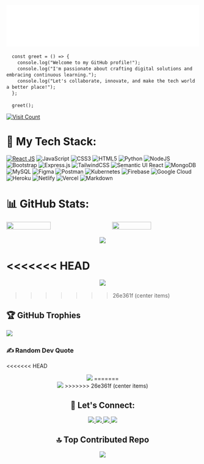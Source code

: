 <img src="./assets/profile-header.svg"></img>

```plaintext
  const greet = () => {
    console.log("Welcome to my GitHub profile!");
    console.log("I'm passionate about crafting digital solutions and embracing continuous learning.");
    console.log("Let's collaborate, innovate, and make the tech world a better place!");
  };

  greet();
```

 <a href="https://visitcount.itsvg.in/api?id=PradipSable07&icon=8&color=0" >
            <img src="https://visitcount.itsvg.in/api?id=PradipSable07&icon=8&color=0" alt="Visit Count">
</a>

# 🚀 My Tech Stack:

[![React JS](https://img.shields.io/badge/react-%23323330.svg?style=for-the-badge&logo=react&logoColor=%#61DBFB)](https://your-animation-url-here.com)
![JavaScript](https://img.shields.io/badge/javascript-%23323330.svg?style=for-the-badge&logo=javascript&logoColor=%23F7DF1E)
![CSS3](https://img.shields.io/badge/css3-%231572B6.svg?style=for-the-badge&logo=css3&logoColor=white)
![HTML5](https://img.shields.io/badge/html5-%23E34F26.svg?style=for-the-badge&logo=html5&logoColor=white)
![Python](https://img.shields.io/badge/python-3670A0?style=for-the-badge&logo=python&logoColor=ffdd54)
![NodeJS](https://img.shields.io/badge/node.js-6DA55F?style=for-the-badge&logo=node.js&logoColor=white)
![Bootstrap](https://img.shields.io/badge/bootstrap-%23563D7C.svg?style=for-the-badge&logo=bootstrap&logoColor=white)
![Express.js](https://img.shields.io/badge/express.js-%23404d59.svg?style=for-the-badge&logo=express&logoColor=%2361DAFB)
![TailwindCSS](https://img.shields.io/badge/tailwindcss-%2338B2AC.svg?style=for-the-badge&logo=tailwind-css&logoColor=white)
![Semantic UI React](https://img.shields.io/badge/Semantic%20UI%20React-%2335BDB2.svg?style=for-the-badge&logo=SemanticUIReact&logoColor=white)
![MongoDB](https://img.shields.io/badge/MongoDB-%234ea94b.svg?style=for-the-badge&logo=mongodb&logoColor=white)
![MySQL](https://img.shields.io/badge/mysql-%2300f.svg?style=for-the-badge&logo=mysql&logoColor=white)
![Figma](https://img.shields.io/badge/figma-%23F24E1E.svg?style=for-the-badge&logo=figma&logoColor=white)
![Postman](https://img.shields.io/badge/Postman-FF6C37?style=for-the-badge&logo=postman&logoColor=white)
![Kubernetes](https://img.shields.io/badge/kubernetes-%23326ce5.svg?style=for-the-badge&logo=kubernetes&logoColor=white)
![Firebase](https://img.shields.io/badge/firebase-%23039BE5.svg?style=for-the-badge&logo=firebase)
![Google Cloud](https://img.shields.io/badge/Google%20Cloud-%234285F4.svg?style=for-the-badge&logo=google-cloud&logoColor=white)
![Heroku](https://img.shields.io/badge/heroku-%23430098.svg?style=for-the-badge&logo=heroku&logoColor=white)
![Netlify](https://img.shields.io/badge/netlify-%23000000.svg?style=for-the-badge&logo=netlify&logoColor=#00C7B7)
![Vercel](https://img.shields.io/badge/vercel-%23000000.svg?style=for-the-badge&logo=vercel&logoColor=white)
![Markdown](https://img.shields.io/badge/markdown-%23000000.svg?style=for-the-badge&logo=markdown&logoColor=white)

# 📊 GitHub Stats:

<div style="display: flex; justify-content: space-between; align-items:center;">
    <img src="https://github-readme-stats.vercel.app/api?username=PradipSable07&theme=nord&hide_border=true&include_all_commits=false&count_private=false" width="48%" height="55%">
    <img src="https://github-readme-stats.vercel.app/api/top-langs/?username=PradipSable07&theme=nord&hide_border=true&include_all_commits=false&count_private=false&layout=compact" width="45%" height="50%">
</div>
</br>
<div align="center">
  <img src="https://github-readme-streak-stats.herokuapp.com/?user=PradipSable07&theme=nord&hide_border=true&width=750&height=750">
</div>

<<<<<<< HEAD
=======
<div align="center">
<img src="https://github-readme-streak-stats.herokuapp.com/?user=PradipSable07&theme=nord&hide_border=true&width=750&height=750">
</div>

>>>>>>> 26e361f (center items)

## 🏆 GitHub Trophies

<div align="start">
  <img src="https://github-profile-trophy.vercel.app/?username=PradipSable07&theme=nord&no-frame=true&no-bg=true&margin-w=4&margin-h=4">
</div>


### ✍️ Random Dev Quote
<<<<<<< HEAD

<div align="center">
  <img src="https://quotes-github-readme.vercel.app/api?type=horizontal&theme=nord">
=======
<div align="center">
<img src="https://quotes-github-readme.vercel.app/api?type=horizontal&theme=nord">
>>>>>>> 26e361f (center items)
</div>

## 🤝 Let's Connect:
<div align="center">
<a href="https://discord.gg/https://discord.gg/xJfpaCfMfK">
		<img src="https://img.shields.io/badge/Discord-%237289DA.svg?logo=discord&logoColor=white" /> 
	</a> 
  <a href="https://linkedin.com/in/pradip-sable07">
		<img src="https://img.shields.io/badge/LinkedIn-%230077B5.svg?logo=linkedin&logoColor=white" /> 
	</a> <a href="https://medium.com/@@pradipsable07">
		<img src="https://img.shields.io/badge/Medium-12100E?logo=medium&logoColor=white" /> 
	</a> <a href="https://twitter.com/PradipSable07">
		<img src="https://img.shields.io/badge/Twitter-%231DA1F2.svg?logo=Twitter&logoColor=white" /> 
	</a> 
</div>

## 🔝 Top Contributed Repo
<div align="center">
<img src="https://github-contributor-stats.vercel.app/api?username=PradipSable07&limit=5&theme=nord&combine_all_yearly_contributions=true&hide_border=true&align_content=center" /> 
</div>
